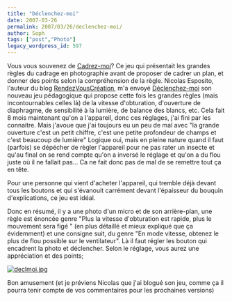 ```yaml
---
title: "Déclenchez-moi"
date: 2007-03-26
permalink: 2007/03/26/declenchez-moi/
author: Soph
tags: ["post","Photo"]
legacy_wordpress_id: 597
---
```


Vous vous souvenez de [Cadrez-moi](http://www.utc.fr/rendezvouscreation/francais/connaissances/outilspedagogiques/cadrezmoi/files/)? Ce jeu qui présentait les grandes règles du cadrage en photographie avant de proposer de cadrer un plan, et donner des points selon la compréhension de la règle. Nicolas Esposito, l'auteur du blog [RendezVousCréation](http://www.utc.fr/rendezvouscreation/francais/), m'a envoyé [Déclenchez-moi](http://www.utc.fr/rendezvouscreation/francais/connaissances/outilspedagogiques/declenchezmoi/files/) son nouveau jeu pédagogique qui propose cette fois les grandes règles (mais incontournables celles là) de la vitesse d'obturation, d'ouverture de diaphragme, de sensibilité à la lumière, de balance des blancs, etc. Cela fait 8 mois maintenant qu'on a l'appareil, donc ces règlages, j'ai fini par les connaitre. Mais j'avoue que j'ai toujours eu un peu de mal avec "la grande ouverture c'est un petit chiffre, c'est une petite profondeur de champs et c'est beaucoup de lumière" Logique oui, mais en pleine nature quand il faut (parfois) se dépécher de règler l'appareil pour ne pas rater un insecte et qu'au final on se rend compte qu'on a inversé le réglage et qu'on a du flou juste où il ne fallait pas... Ca ne fait donc pas de mal de se remettre tout ça en tête.

Pour une personne qui vient d'acheter l'appareil, qui tremble déjà devant tous les boutons et qui s'évanouit carrément devant l'épaisseur du bouquin d'explications, ce jeu est idéal.

<!-- excerpt -->

Donc en résumé, il y a une photo d'un micro et de son arrière-plan, une règle est énoncée genre "Plus la vitesse d'obturation est rapide, plus le mouvement sera figé " (en plus détaillé et mieux expliqué que ça évidemment)  et une consigne suit, du genre "En mode vitesse, obtenez le plus de flou possible sur le ventilateur". Là il faut régler les bouton qui encadrent la photo et déclencher. Selon le réglage, vous aurez une appréciation et des points;

<a title="declmoi.jpg" href="https://64k.be/wp-content/uploads/2007/03/declmoi.jpg"><img src="https://64k.be/wp-content/uploads/2007/03/declmoi.jpg" alt="declmoi.jpg" /></a>

Bon amusement (et je préviens Nicolas que j'ai blogué son jeu, comme ça il pourra tenir compte de vos commentaires pour les prochaines versions)
